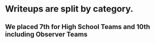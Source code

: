 # Writeups are split by category.
## We placed 7th for High School Teams and 10th including Observer Teams

